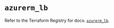 # `azurerm_lb`

Refer to the Terraform Registry for docs: [`azurerm_lb`](https://registry.terraform.io/providers/hashicorp/azurerm/4.42.0/docs/resources/lb).
